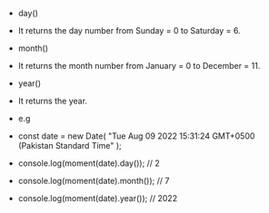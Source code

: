 - day()
- It returns the day number from Sunday = 0 to Saturday = 6.

- month()
-  It returns the month number from January = 0 to December = 11.

- year()
- It returns the year. 

- e.g 
- const date = new Date(
    "Tue Aug 09 2022 15:31:24 GMT+0500 (Pakistan Standard Time"
  );

-  console.log(moment(date).day()); // 2
-  console.log(moment(date).month()); // 7 
-  console.log(moment(date).year()); // 2022

